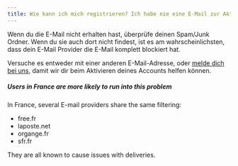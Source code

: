 ```yaml
---
title: Wie kann ich mich registrieren? Ich habe nie eine E-Mail zur Aktivierung meines Accounts erhalten!
---
```


Wenn du die E-Mail nicht erhalten hast, überprüfe deinen Spam/Junk Ordner. Wenn du sie auch dort nicht findest, ist es am wahrscheinlichsten, dass dein E-Mail Provider die E-Mail komplett blockiert hat.

Versuche es entweder mit einer anderen E-Mail-Adresse, oder [melde dich bei uns](https://discord.freesewing.org/), damit wir dir beim Aktivieren deines Accounts helfen können.

<Note>

##### Users in France are more likely to run into this problem

In France, several E-mail providers share the same filtering:

- free.fr
- laposte.net
- organge.fr
- sfr.fr

They are all known to cause issues with deliveries.

</Note>

